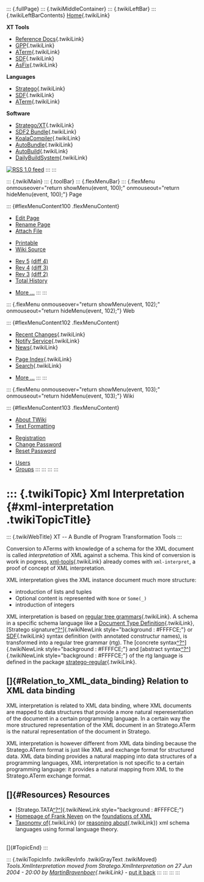::: {.fullPage}
::: {.twikiMiddleContainer}
::: {.twikiLeftBar}
::: {.twikiLeftBarContents}
[Home](WebHome){.twikiLink}

**XT Tools**

-   [Reference Docs](ToolReference){.twikiLink}
-   [GPP](GenericPrettyPrinter){.twikiLink}
-   [ATerm](ATermTools){.twikiLink}
-   [SDF](SdfTools){.twikiLink}
-   [AsFix](AsFixTools){.twikiLink}

**Languages**

-   [Stratego](../Stratego/WebHome){.twikiLink}
-   [SDF](../Sdf/WebHome){.twikiLink}
-   [ATerm](ATermFormat){.twikiLink}

**Software**

-   [Stratego/XT](../Stratego/StrategoDownload){.twikiLink}
-   [SDF2 Bundle](../Sdf/SdfBundle){.twikiLink}
-   [KoalaCompiler](KoalaCompiler){.twikiLink}
-   [AutoBundle](AutoBundle){.twikiLink}
-   [AutoBuild](AutoBuild){.twikiLink}
-   [DailyBuildSystem](DailyBuildSystem){.twikiLink}

[![](http://www.program-transformation.org/twiki/pub/rss.gif "RSS 1.0 feed")](http://www.program-transformation.org/twiki/bin/view/Tools/WebRss?skin=rss)
:::
:::

::: {.twikiMain}
::: {.toolBar}
::: {.flexMenuBar}
::: {.flexMenu onmouseover="return showMenu(event, 100);" onmouseout="return hideMenu(event, 100);"}
Page

::: {#flexMenuContent100 .flexMenuContent}
-   [Edit
    Page](http://www.program-transformation.org/edit/Tools/XmlInterpretation?t=1536826796)
-   [Rename
    Page](http://www.program-transformation.org/rename/Tools/XmlInterpretation)
-   [Attach
    File](http://www.program-transformation.org/attach/Tools/XmlInterpretation)

<!-- -->

-   [Printable](http://www.program-transformation.org/view/Tools/XmlInterpretation?skin=print.pattern)
-   [Wiki
    Source](http://www.program-transformation.org/view/Tools/XmlInterpretation?skin=text&raw=on&contenttype=text/plain)

<!-- -->

-   [Rev
    5](http://www.program-transformation.org/view/Tools/XmlInterpretation?rev=1.5)
    [(diff 4)](http://www.program-transformation.org/rdiff/Tools/XmlInterpretation?rev1=1.5&rev2=1.4)
-   [Rev
    4](http://www.program-transformation.org/view/Tools/XmlInterpretation?rev=1.4)
    [(diff 3)](http://www.program-transformation.org/rdiff/Tools/XmlInterpretation?rev1=1.4&rev2=1.3)
-   [Rev
    3](http://www.program-transformation.org/view/Tools/XmlInterpretation?rev=1.3)
    [(diff 2)](http://www.program-transformation.org/rdiff/Tools/XmlInterpretation?rev1=1.3&rev2=1.2)
-   [Total
    History](http://www.program-transformation.org/rdiff/Tools/XmlInterpretation)

<!-- -->

-   [More
    \...](http://www.program-transformation.org/oops/Tools/XmlInterpretation?template=oopsmore&param1=1.5&param2=1.5)
:::
:::

::: {.flexMenu onmouseover="return showMenu(event, 102);" onmouseout="return hideMenu(event, 102);"}
Web

::: {#flexMenuContent102 .flexMenuContent}
-   [Recent Changes](WebChanges){.twikiLink}
-   [Notify Service](WebNotify){.twikiLink}
-   [News](WebNews){.twikiLink}

<!-- -->

-   [Page Index](WebIndex){.twikiLink}
-   [Search](WebSearch){.twikiLink}

<!-- -->

-   [More
    \...](http://www.program-transformation.org/oops/Tools/XmlInterpretation?template=oopsmore&param1=1.5&param2=1.5)
:::
:::

::: {.flexMenu onmouseover="return showMenu(event, 103);" onmouseout="return hideMenu(event, 103);"}
Wiki

::: {#flexMenuContent103 .flexMenuContent}
-   [About
    TWiki](http://www.program-transformation.org/view/TWiki/WebHome)
-   [Text
    Formatting](http://www.program-transformation.org/view/TWiki/TextFormattingRules)

<!-- -->

-   [Registration](http://www.program-transformation.org/view/TWiki/TWikiRegistration)
-   [Change
    Password](http://www.program-transformation.org/view/TWiki/ChangePassword)
-   [Reset
    Password](http://www.program-transformation.org/view/TWiki/ResetPassword)

<!-- -->

-   [Users](http://www.program-transformation.org/view/Main/TWikiUsers)
-   [Groups](http://www.program-transformation.org/view/Main/TWikiGroups)
:::
:::
:::
:::

::: {.twikiTopic}
Xml Interpretation {#xml-interpretation .twikiTopicTitle}
==================

::: {.twikiWebTitle}
XT \-- A Bundle of Program Transformation Tools
:::

Conversion to ATerms with knowledge of a schema for the XML document is
called *interpretation* of XML against a schema. This kind of conversion
is work in pogress, [xml-tools](XmlTools){.twikiLink} already comes with
`xml-interpret`, a proof of concept of XML interpretation.

XML interpretation gives the XML instance document much more structure:

-   introduction of lists and tuples
-   Optional content is represented with `None` or `Some(_)`
-   introduction of integers

XML interpretation is based on [regular tree
grammars](../Stratego/RegularTreeGrammar){.twikiLink}. A schema in a
specific schema language like a [Document Type
Definition](../Transform/DocumentTypeDefinition){.twikiLink}, [Stratego
signature[^?^](http://www.program-transformation.org/edit/Tools/StrategoSignature?topicparent=Tools.XmlInterpretation)]{.twikiNewLink
style="background : #FFFFCE;"} or [SDF](../Stratego/SDF){.twikiLink}
syntax definition (with annotated constructur names), is transformed
into a regular tree grammar (rtg). The [concrete
syntax[^?^](http://www.program-transformation.org/edit/Tools/ConcreteSyntax?topicparent=Tools.XmlInterpretation)]{.twikiNewLink
style="background : #FFFFCE;"} and [abstract
syntax[^?^](http://www.program-transformation.org/edit/Tools/AbstractSyntax?topicparent=Tools.XmlInterpretation)]{.twikiNewLink
style="background : #FFFFCE;"} of the rtg language is defined in the
package [stratego-regular](../Stratego/StrategoRegular){.twikiLink}.

[]{#Relation_to_XML_data_binding} Relation to XML data binding
--------------------------------------------------------------

XML interpretation is related to XML data binding, where XML documents
are mapped to data structures that provide a more natural
reperesentation of the document in a certain programming language. In a
certain way the more structured representation of the XML document in an
Stratego.ATerm is the natural representation of the document in
Stratego.

XML interpretation is however different from XML data binding because
the Stratego.ATerm format is just like XML and exchange format for
structured data. XML data binding provides a natural mapping into data
structures of a programming languages, XML interpretation is not
specific to a certain programming language: it provides a natural
mapping from XML to the Stratego.ATerm exchange format.

[]{#Resources} Resources
------------------------

-   [Stratego.TATA[^?^](http://www.program-transformation.org/edit/Stratego/TATA?topicparent=Tools.XmlInterpretation)]{.twikiNewLink
    style="background : #FFFFCE;"}
-   [Homepage of Frank Neven](http://alpha.luc.ac.be/~lucg5503/) on the
    [foundations of XML](http://alpha.luc.ac.be/~lucg5503/xml.html)
-   [Taxonomy
    of](../Transform/TaxonomyOfXMLSchemaLanguagesUsingFormalLanguageTheory){.twikiLink}
    (or [reasoning
    about](../Transform/ReasoningAboutXMLSchemaLanguagesUsingFormalLanguageTheory){.twikiLink})
    xml schema languages using formal language theory.

\
[]{#TopicEnd}
:::

::: {.twikiTopicInfo .twikiRevInfo .twikiGrayText .twikiMoved}
*Tools.XmlInterpretation moved from Stratego.XmlInterpretation on 27 Jun
2004 - 20:00 by
[MartinBravenboer](../Main/MartinBravenboer){.twikiLink}* - [put it
back](http://www.program-transformation.org/rename/Tools/XmlInterpretation?newweb=Stratego&newtopic=XmlInterpretation&confirm=on "Click to move topic back to previous location, with option to change references.")
:::
:::
:::
:::
